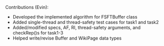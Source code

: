 Contributions (Evin):
- Developed the implemented algorithm for FSFTBuffer class
- Added single-thread and thread-safety test cases for task1 and task2
- Added/modified specs, AF, RI, thread-safety arguments, and checkRep()s for task1-3
- Helped write/revise Buffer and WikiPage data types 
